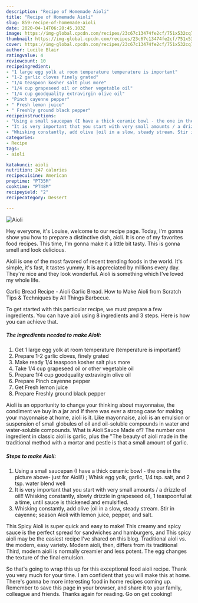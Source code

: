 ```yaml
---
description: "Recipe of Homemade Aioli"
title: "Recipe of Homemade Aioli"
slug: 859-recipe-of-homemade-aioli
date: 2020-04-14T06:20:45.103Z
image: https://img-global.cpcdn.com/recipes/23c67c13474fe2cf/751x532cq70/aioli-recipe-main-photo.jpg
thumbnail: https://img-global.cpcdn.com/recipes/23c67c13474fe2cf/751x532cq70/aioli-recipe-main-photo.jpg
cover: https://img-global.cpcdn.com/recipes/23c67c13474fe2cf/751x532cq70/aioli-recipe-main-photo.jpg
author: Lucile Blair
ratingvalue: 4
reviewcount: 10
recipeingredient:
- "1 large egg yolk at room temperature temperature is important"
- "1-2 garlic cloves finely grated"
- "1/4 teaspoon kosher salt plus more"
- "1/4 cup grapeseed oil or other vegetable oil"
- "1/4 cup goodquality extravirgin olive oil"
- "Pinch cayenne pepper"
- " Fresh lemon juice"
- " Freshly ground black pepper"
recipeinstructions:
- "Using a small saucepan (I have a thick ceramic bowl - the one in the picture above- just for Aioli!) ; Whisk egg yolk, garlic, 1/4 tsp. salt, and 2 tsp. water blend well"
- "It is very important that you start with very small amounts / a drizzle of oil!! Whisking constantly, slowly drizzle in grapeseed oil, 1 teaspoonful at a time, until sauce is thickened and emulsified."
- "Whisking constantly, add olive |oil in a slow, steady stream. Stir in cayenne; season Aioli with lemon juice, pepper, and salt."
categories:
- Recipe
tags:
- aioli

katakunci: aioli 
nutrition: 247 calories
recipecuisine: American
preptime: "PT35M"
cooktime: "PT48M"
recipeyield: "2"
recipecategory: Dessert

---
```



![Aioli](https://img-global.cpcdn.com/recipes/23c67c13474fe2cf/751x532cq70/aioli-recipe-main-photo.jpg)

Hey everyone, it's Louise, welcome to our recipe page. Today, I'm gonna show you how to prepare a distinctive dish, aioli. It is one of my favorites food recipes. This time, I'm gonna make it a little bit tasty. This is gonna smell and look delicious.

Aioli is one of the most favored of recent trending foods in the world. It's simple, it's fast, it tastes yummy. It is appreciated by millions every day. They're nice and they look wonderful. Aioli is something which I've loved my whole life.

Garlic Bread Recipe - Aioli Garlic Bread. How to Make Aioli from Scratch Tips &amp; Techniques by All Things Barbecue.


To get started with this particular recipe, we must prepare a few ingredients. You can have aioli using 8 ingredients and 3 steps. Here is how you can achieve that.

<!--inarticleads1-->

##### The ingredients needed to make Aioli:

1. Get 1 large egg yolk at room temperature (temperature is important!)
1. Prepare 1-2 garlic cloves, finely grated
1. Make ready 1/4 teaspoon kosher salt plus more
1. Take 1/4 cup grapeseed oil or other vegetable oil
1. Prepare 1/4 cup good­quality extra­virgin olive oil
1. Prepare Pinch cayenne pepper
1. Get  Fresh lemon juice
1. Prepare  Freshly ground black pepper


Aioli is an opportunity to change your thinking about mayonnaise, the condiment we buy in a jar and If there was ever a strong case for making your mayonnaise at home, aioli is it. Like mayonnaise, aioli is an emulsion or suspension of small globules of oil and oil-soluble compounds in water and water-soluble compounds. What is Aioli Sauce Made of? The number one ingredient in classic aioli is garlic, plus the &#34;The beauty of aioli made in the traditional method with a mortar and pestle is that a small amount of garlic. 

<!--inarticleads2-->

##### Steps to make Aioli:

1. Using a small saucepan (I have a thick ceramic bowl - the one in the picture above- just for Aioli!) ; Whisk egg yolk, garlic, 1/4 tsp. salt, and 2 tsp. water blend well
1. It is very important that you start with very small amounts / a drizzle of oil!! Whisking constantly, slowly drizzle in grapeseed oil, 1 teaspoonful at a time, until sauce is thickened and emulsified.
1. Whisking constantly, add olive |oil in a slow, steady stream. Stir in cayenne; season Aioli with lemon juice, pepper, and salt.


This Spicy Aioli is super quick and easy to make! This creamy and spicy sauce is the perfect spread for sandwiches and hamburgers, and This spicy aioli may be the easiest recipe I&#39;ve shared on this blog. Traditional aioli vs. the modern, easy variety. Modern aioli, then, differs from its traditional Third, modern aioli is normally creamier and less potent. The egg changes the texture of the final emulsion. 

So that's going to wrap this up for this exceptional food aioli recipe. Thank you very much for your time. I am confident that you will make this at home. There's gonna be more interesting food in home recipes coming up. Remember to save this page in your browser, and share it to your family, colleague and friends. Thanks again for reading. Go on get cooking!
